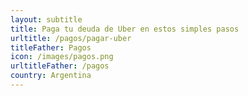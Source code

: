 ```yaml
---
layout: subtitle
title: Paga tu deuda de Uber en estos simples pasos
urltitle: /pagos/pagar-uber
titleFather: Pagos
icon: /images/pagos.png
urltitleFather: /pagos
country: Argentina
---
```

